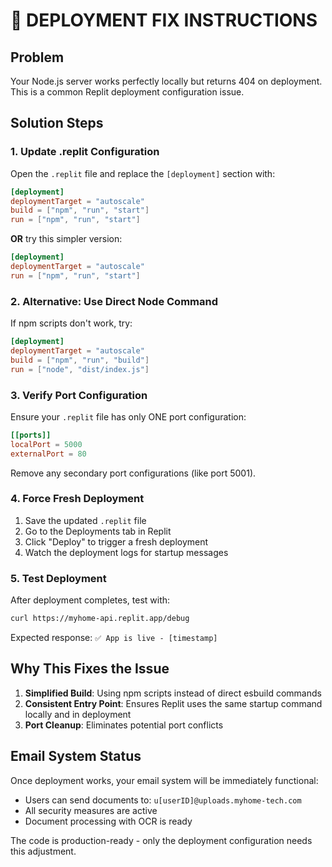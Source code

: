 # 🚀 DEPLOYMENT FIX INSTRUCTIONS

## Problem
Your Node.js server works perfectly locally but returns 404 on deployment. This is a common Replit deployment configuration issue.

## Solution Steps

### 1. Update .replit Configuration
Open the `.replit` file and replace the `[deployment]` section with:

```toml
[deployment]
deploymentTarget = "autoscale"
build = ["npm", "run", "start"]
run = ["npm", "run", "start"]
```

**OR** try this simpler version:

```toml
[deployment]
deploymentTarget = "autoscale"
run = ["npm", "run", "start"]
```

### 2. Alternative: Use Direct Node Command
If npm scripts don't work, try:

```toml
[deployment]
deploymentTarget = "autoscale"
build = ["npm", "run", "build"]
run = ["node", "dist/index.js"]
```

### 3. Verify Port Configuration
Ensure your `.replit` file has only ONE port configuration:

```toml
[[ports]]
localPort = 5000
externalPort = 80
```

Remove any secondary port configurations (like port 5001).

### 4. Force Fresh Deployment
1. Save the updated `.replit` file
2. Go to the Deployments tab in Replit
3. Click "Deploy" to trigger a fresh deployment
4. Watch the deployment logs for startup messages

### 5. Test Deployment
After deployment completes, test with:
```bash
curl https://myhome-api.replit.app/debug
```

Expected response: `✅ App is live - [timestamp]`

## Why This Fixes the Issue

1. **Simplified Build**: Using npm scripts instead of direct esbuild commands
2. **Consistent Entry Point**: Ensures Replit uses the same startup command locally and in deployment
3. **Port Cleanup**: Eliminates potential port conflicts

## Email System Status
Once deployment works, your email system will be immediately functional:
- Users can send documents to: `u[userID]@uploads.myhome-tech.com`
- All security measures are active
- Document processing with OCR is ready

The code is production-ready - only the deployment configuration needs this adjustment.